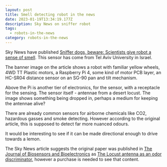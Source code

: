 ```yaml
---
layout: post
title: Smell detecting robot in the news
date: 2023-01-19T13:34:19.177Z
description: Sky News on sniffer robot
tags:
  - robots-in-the-news
category: robots-in-the-news
---
```

Sky News have published [Sniffer dogs, beware: Scientists give robot a sense of smell](https://news.sky.com/story/sniffer-dogs-beware-scientists-give-robot-a-sense-of-smell-12789348). This sensor has come from Tel Aviv University in Israel.

The banner image on the article shows a robot with familiar yellow wheels, 4WD TT Plastic motors, a Raspberry Pi 4, some kind of motor PCB layer, an HC-SR04 distance sensor on an SG-90 pan and tilt mechanism.

Above the Pi is another tier of electronics, for the sensor, with a receptacle for the sensing. The sensor itself - antennae from a desert locust. The image shows something being dropped in, perhaps a medium for keeping the antennae alive?

There are already common sensors for airborne chemicals like CO2, hazardous gasses and smoke detecting. However according to the original article, this is supposed to detect far more nuanced odours.

It would be interesting to see if it can be made directional enough to drive towards a lemon.

The Sky News article suggests the original paper was published in [The Journal of Biosensors and Bioelectronics](https://www.sciencedirect.com/journal/biosensors-and-bioelectronics) as [The Locust antenna as an odor discriminator](https://www.sciencedirect.com/science/article/abs/pii/S0956566322009599), however a purchase is needed to see that content.
